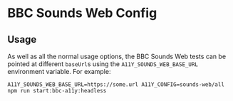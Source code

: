# BBC Sounds Web Config

## Usage

As well as all the normal usage options, the BBC Sounds Web tests can be pointed at different `baseUrl`s using the `A11Y_SOUNDS_WEB_BASE_URL` environment variable. For example:


```
A11Y_SOUNDS_WEB_BASE_URL=https://some.url A11Y_CONFIG=sounds-web/all npm run start:bbc-a11y:headless
```
